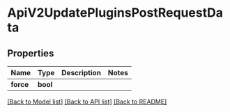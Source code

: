 # ApiV2UpdatePluginsPostRequestData

## Properties

Name | Type | Description | Notes
------------ | ------------- | ------------- | -------------
**force** | **bool** |  | 

[[Back to Model list]](../README.md#documentation-for-models) [[Back to API list]](../README.md#documentation-for-api-endpoints) [[Back to README]](../README.md)


